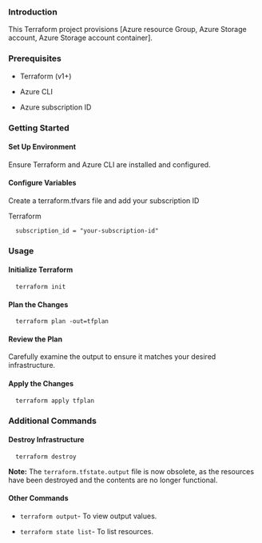 ### Introduction

This Terraform project provisions \[Azure resource Group, Azure Storage account, Azure Storage account container\].

### Prerequisites

*   Terraform (v1+)
    
*   Azure CLI 
    
*   Azure subscription ID
    

### Getting Started

#### Set Up Environment

Ensure Terraform and Azure CLI are installed and configured.

#### Configure Variables

Create a terraform.tfvars file and add your subscription ID 

Terraform

`   subscription_id = "your-subscription-id"   `


### Usage

#### Initialize Terraform


`   terraform init   `


#### Plan the Changes


`   terraform plan -out=tfplan   `


#### Review the Plan

Carefully examine the output to ensure it matches your desired infrastructure.

#### Apply the Changes

`   terraform apply tfplan   `


### Additional Commands

#### Destroy Infrastructure

`   terraform destroy   `

**Note:** The `terraform.tfstate.output` file is now obsolete, as the resources have been destroyed and the contents are no longer functional.


#### Other Commands

*  ` terraform output `- To view output values.
    
*  ` terraform state list `- To list resources.
